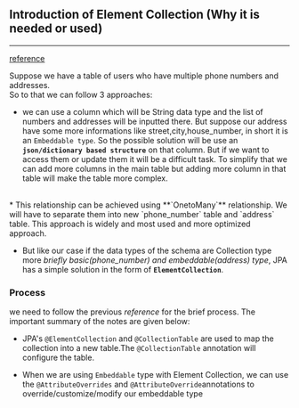 ## Introduction of Element Collection (Why it is needed or used)
------------
[reference](https://www.callicoder.com/hibernate-spring-boot-jpa-element-collection-demo/)<br>

Suppose we have a table of users who have multiple phone numbers and addresses.<br>
So to that we can follow 3 approaches: <br>
* we can use a column which will be String data type and the list of numbers and addresses will be inputted there. But suppose our address have some more informations like street,city,house_number, in short it is an `Embeddable type`. So the possible solution will be use an **`json/dictionary based structure`** on that column. But if we want to access them or update them it will be a difficult task. To simplify that we can add more columns in the main table but adding more column in that table will make the table more complex.
<br>
* This relationship can be achieved using **`OnetoMany`** relationship. We will have to separate them into new `phone_number` table and `address` table. This approach is widely and most used and more optimized approach.
<br>

* But like our case if the data types of the schema are Collection type more *briefly basic(phone_number) and embeddable(address) type*, JPA has a simple solution in the form of **`ElementCollection`**.

 ### Process
we need to follow the previous *reference* for the brief process. The important summary of the notes are given below:<br>

* JPA's `@ElementCollection` and `@CollectionTable` are used to map the collection into a new table.The `@CollectionTable` annotation will configure the table.

* When we are using `Embeddable` type with Element Collection, we can use the `@AttributeOverrides` and `@AttributeOverride`annotations to override/customize/modify our embeddable type
    
